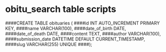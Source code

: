 # obitu_search table scripts
####CREATE TABLE obituaries (
    ####id INT AUTO_INCREMENT PRIMARY KEY,
    ####name VARCHAR(100),
    ####date_of_birth DATE,
    ####date_of_death DATE,
    ####content TEXT,
    ####author VARCHAR(100),
    ####submission_date DATETIME DEFAULT CURRENT_TIMESTAMP,
    ####slug VARCHAR(255) UNIQUE
####);
